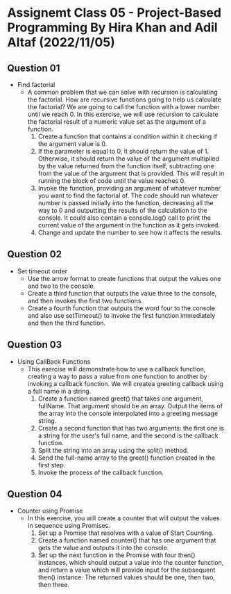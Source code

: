 # Assignemt Class 05 - Project-Based Programming By Hira Khan and Adil Altaf (2022/11/05)

## Question 01

- Find factorial
  - A common problem that we can solve with recursion is calculating the factorial. How are recursive functions going to help us calculate the factorial? We are going to call the function with a lower number until we reach 0. In this exercise, we will use recursion to calculate the factorial result of a numeric value set as the argument of a function.
    1. Create a function that contains a condition within it checking if the argument value is 0.
    2. If the parameter is equal to 0, it should return the value of 1. Otherwise, it should return the value of the argument multiplied by the value returned from the function itself, subtracting one from the value of the argument that is provided. This will result in running the block of code until the value reaches 0.
    3. Invoke the function, providing an argument of whatever number you want to find the factorial of. The code should run whatever number is passed initially into the function, decreasing all the way to 0 and outputting the results of the calculation to the console. It could also contain a console.log() call to print the current value of the argument in the function as it gets invoked.
    4. Change and update the number to see how it affects the results.

## Question 02

- Set timeout order
  - Use the arrow format to create functions that output the values one and two to the console.
  - Create a third function that outputs the value three to the console, and then invokes the first two functions.
  - Create a fourth function that outputs the word four to the console and also use setTimeout() to invoke the first function immediately and then the third function.

## Question 03

- Using CallBack Functions
  - This exercise will demonstrate how to use a callback function, creating a way to pass a value from one function to another by invoking a callback function. We will createa greeting callback using a full name in a string.
    1. Create a function named greet() that takes one argument, fullName. That argument should be an array. Output the items of the array into the console interpolated into a greeting message string.
    2. Create a second function that has two arguments: the first one is a string for the user's full name, and the second is the callback function.
    3. Split the string into an array using the split() method.
    4. Send the full-name array to the greet() function created in the first step.
    5. Invoke the process of the callback function.

## Question 04

- Counter using Promise
  - In this exercise, you will create a counter that will output the values in sequence using Promises.
    1. Set up a Promise that resolves with a value of Start Counting.
    2. Create a function named counter() that has one argument that gets the value and outputs it into the console.
    3. Set up the next function in the Promise with four then() instances, which should output a value into the counter function, and return a value which will provide input for the subsequent then() instance. The returned values should be one, then two, then three.
